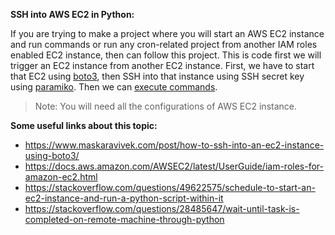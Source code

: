 **SSH into AWS EC2 in Python:**

If you are trying to make a project where you will start an AWS EC2 instance and run commands or run any cron-related project from another IAM roles enabled EC2 instance, then can follow this project. 
This is code first we will trigger an EC2 instance from another EC2 instance. First, we have to start that EC2 using [boto3](https://boto3.amazonaws.com/v1/documentation/api/latest/reference/services/ec2.html#EC2.Client.start_instances), then SSH into that instance using SSH secret key using [paramiko](https://docs.paramiko.org/en/stable/).  Then we can [execute commands](https://docs.paramiko.org/en/stable/api/client.html). 

> Note: You will need all the configurations of AWS EC2 instance.

**Some useful links about this topic:**

 - https://www.maskaravivek.com/post/how-to-ssh-into-an-ec2-instance-using-boto3/
 - https://docs.aws.amazon.com/AWSEC2/latest/UserGuide/iam-roles-for-amazon-ec2.html
 - https://stackoverflow.com/questions/49622575/schedule-to-start-an-ec2-instance-and-run-a-python-script-within-it
 - https://stackoverflow.com/questions/28485647/wait-until-task-is-completed-on-remote-machine-through-python

